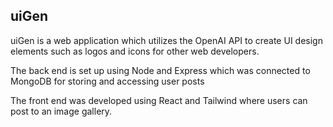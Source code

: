 ## uiGen

uiGen is a web application which utilizes the OpenAI API to create UI design elements such as logos and icons for other web developers.

The back end is set up using Node and Express which was connected to MongoDB for storing and accessing user posts

The front end was developed using React and Tailwind where users can post to an image gallery.
